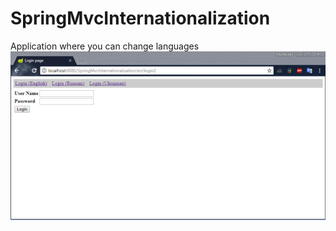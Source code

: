 # SpringMvcInternationalization
Application where you can change languages
![](https://github.com/SifuUA/SpringMvcInternationalization/blob/master/source/Animation.gif)
